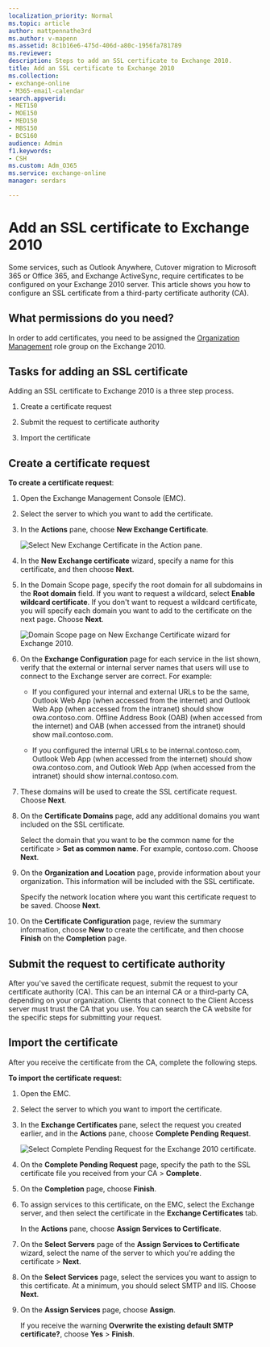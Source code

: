 ```yaml
---
localization_priority: Normal
ms.topic: article
author: mattpennathe3rd
ms.author: v-mapenn
ms.assetid: 8c1b16e6-475d-406d-a80c-1956fa781789
ms.reviewer: 
description: Steps to add an SSL certificate to Exchange 2010.
title: Add an SSL certificate to Exchange 2010
ms.collection: 
- exchange-online
- M365-email-calendar
search.appverid:
- MET150
- MOE150
- MED150
- MBS150
- BCS160
audience: Admin
f1.keywords:
- CSH
ms.custom: Adm_O365
ms.service: exchange-online
manager: serdars

---
```


# Add an SSL certificate to Exchange 2010

Some services, such as Outlook Anywhere, Cutover migration to Microsoft 365 or Office 365, and Exchange ActiveSync, require certificates to be configured on your Exchange 2010 server. This article shows you how to configure an SSL certificate from a third-party certificate authority (CA).

## What permissions do you need?

In order to add certificates, you need to be assigned the [Organization Management](https://docs.microsoft.com/previous-versions/office/exchange-server-2010/dd335087(v=exchg.141)) role group on the Exchange 2010.

## Tasks for adding an SSL certificate

Adding an SSL certificate to Exchange 2010 is a three step process.

1. Create a certificate request

2. Submit the request to certificate authority

3. Import the certificate

## Create a certificate request

**To create a certificate request**:

1. Open the Exchange Management Console (EMC).

2. Select the server to which you want to add the certificate.

3. In the **Actions** pane, choose **New Exchange Certificate**.

   ![Select New Exchange Certificate in the Action pane.](media/2c301421-2d48-44f9-8703-c689ad7c58f1.png)

4. In the **New Exchange certificate** wizard, specify a name for this certificate, and then choose **Next**.

5. In the Domain Scope page, specify the root domain for all subdomains in the **Root domain** field. If you want to request a wildcard, select **Enable wildcard certificate**. If you don't want to request a wildcard certificate, you will specify each domain you want to add to the certificate on the next page. Choose **Next**.

   ![Domain Scope page on New Exchange Certificate wizard for Exchange 2010.](media/cabd95ef-f1cf-44d9-89a4-c72e7413ba15.png)

6. On the **Exchange Configuration** page for each service in the list shown, verify that the external or internal server names that users will use to connect to the Exchange server are correct. For example:

   - If you configured your internal and external URLs to be the same, Outlook Web App (when accessed from the internet) and Outlook Web App (when accessed from the intranet) should show owa.contoso.com. Offline Address Book (OAB) (when accessed from the internet) and OAB (when accessed from the intranet) should show mail.contoso.com.

   - If you configured the internal URLs to be internal.contoso.com, Outlook Web App (when accessed from the internet) should show owa.contoso.com, and Outlook Web App (when accessed from the intranet) should show internal.contoso.com.

7. These domains will be used to create the SSL certificate request. Choose **Next**.

8. On the **Certificate Domains** page, add any additional domains you want included on the SSL certificate.

   Select the domain that you want to be the common name for the certificate \> **Set as common name**. For example, contoso.com. Choose **Next**.

9. On the **Organization and Location** page, provide information about your organization. This information will be included with the SSL certificate.

   Specify the network location where you want this certificate request to be saved. Choose **Next**.

10. On the **Certificate Configuration** page, review the summary information, choose **New** to create the certificate, and then choose **Finish** on the **Completion** page.

## Submit the request to certificate authority

After you've saved the certificate request, submit the request to your certificate authority (CA). This can be an internal CA or a third-party CA, depending on your organization. Clients that connect to the Client Access server must trust the CA that you use. You can search the CA website for the specific steps for submitting your request.

## Import the certificate

After you receive the certificate from the CA, complete the following steps.

**To import the certificate request**:

1. Open the EMC.

2. Select the server to which you want to import the certificate.

3. In the **Exchange Certificates** pane, select the request you created earlier, and in the **Actions** pane, choose **Complete Pending Request**.

   ![Select Complete Pending Request for the Exchange 2010 certificate.](media/df39a24d-57a4-47a9-b8c2-e669588a623f.png)

4. On the **Complete Pending Request** page, specify the path to the SSL certificate file you received from your CA \> **Complete**.

5. On the **Completion** page, choose **Finish**.

6. To assign services to this certificate, on the EMC, select the Exchange server, and then select the certificate in the **Exchange Certificates** tab.

   In the **Actions** pane, choose **Assign Services to Certificate**.

7. On the **Select Servers** page of the **Assign Services to Certificate** wizard, select the name of the server to which you're adding the certificate \> **Next**.

8. On the **Select Services** page, select the services you want to assign to this certificate. At a minimum, you should select SMTP and IIS. Choose **Next**.

9. On the **Assign Services** page, choose **Assign**.

   If you receive the warning **Overwrite the existing default SMTP certificate?**, choose **Yes** \> **Finish**.
